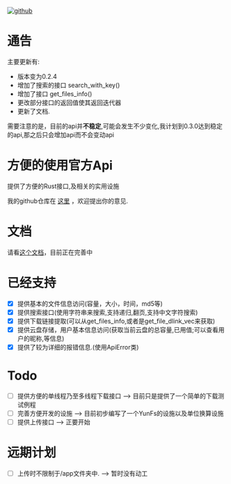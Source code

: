 [![github](https://img.shields.io/badge/baiduyun__api-crate-green)](https://github.com/hfh1999/baiduyun_api/)
# 通告

主要更新有:
- 版本变为0.2.4
- 增加了搜索的接口 search_with_key()
- 增加了接口 get_files_info()
- 更改部分接口的返回值使其返回迭代器
- 更新了文档.

需要注意的是，目前的api并**不稳定**,可能会发生不少变化,我计划到0.3.0达到稳定的api,那之后只会增加api而不会变动api

# 方便的使用官方Api

提供了方便的Rust接口,及相关的实用设施

我的github仓库在 [这里](https://github.com/hfh1999/baiduyun_api) ，欢迎提出你的意见.

# 文档
请看[这个文档](https://docs.rs/baiduyun_api/)，目前正在完善中

# 已经支持
- [x] 提供基本的文件信息访问(容量，大小，时间，md5等)
- [x] 提供搜索接口(使用字符串来搜索,支持递归,翻页,支持中文字符搜索)
- [x] 提供下载链接提取(可以从get_files_info,或者是get_file_dlink_vec来获取)
- [x] 提供云盘存储，用户基本信息访问(获取当前云盘的总容量,已用值;可以查看用户的昵称,等信息) 
- [x] 提供了较为详细的报错信息.(使用ApiError类)

# Todo
- [ ] 提供方便的单线程乃至多线程下载接口 --> 目前只是提供了一个简单的下载测试例程
- [ ] 完善方便开发的设施 --> 目前初步编写了一个YunFs的设施以及单位换算设施
- [ ] 提供上传接口 --> 正要开始

# 远期计划
- [ ] 上传时不限制于/app文件夹中. --> 暂时没有动工
